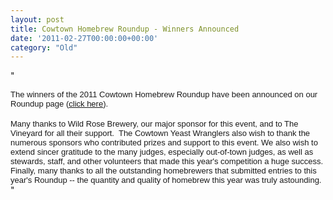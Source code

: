 ```yaml
---
layout: post
title: Cowtown Homebrew Roundup - Winners Announced
date: '2011-02-27T00:00:00+00:00'
category: "Old"
---
```

"<div><font size="2" face="Arial">The winners of the 2011 Cowtown Homebrew Roundup have been announced on our Roundup page (<a href="http://www.yeastwranglers.ca/NMP/Roundup11/tabid/353/Default.aspx">click here</a>).<br /></font></div><div>&#160;</div><div><font size="2" face="Arial">Many thanks to Wild Rose Brewery&#44; our major sponsor for this event&#44; and to The Vineyard for all their support.&#160; The Cowtown Yeast Wranglers also wish to thank the numerous sponsors who contributed prizes and support to this event.&#160;</font><font size="2" face="Arial">We also wish to extend sincer gratitude to the </font><font size="2" face="Arial">many judges&#44; especially out-of-town judges&#44; as well as stewards&#44; staff&#44; and other volunteers that made this year's competition a huge success.&#160; Finally&#44; many thanks to all the outstanding homebrewers that submitted entries to this year's Roundup -- the quantity and quality of homebrew this year was truly astounding.&#160;</font></div>"
